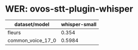 
# WER: ovos-stt-plugin-whisper
|dataset/model|whisper-small|
|-|-|
| fleurs | 0.354 |
| common_voice_17_0 | 0.5984 |